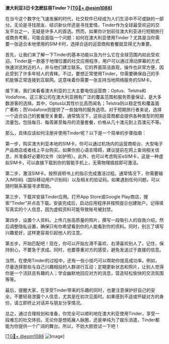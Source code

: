 **澳大利亚3日卡怎麽註冊Tinder？[[TG💪+ @esim1088](https://t.me/s/esim1088)]**

在当今这个数字化飞速发展的时代，社交软件已经成为人们生活中不可或缺的一部分。无论是寻找朋友、结识新伙伴还是寻找爱情，Tinder作为全球最受欢迎的交友平台之一，无疑是许多人的首选。然而，如果你计划前往澳大利亚进行短期旅行或商务考察，可能会面临一个问题：如何在澳大利亚使用Tinder？尤其是当你需要一张适合本地使用的SIM卡时，选择合适的运营商和套餐就显得尤为重要。

首先，让我们来了解一下Tinder的基本功能以及为什么它在全球范围内如此受欢迎。Tinder是一款基于地理位置的社交应用程序，用户可以通过滑动屏幕的方式快速浏览附近的人，并与他们建立联系。它的界面简洁直观，操作也非常方便，因此受到了许多年轻人的青睐。不过，要想正常使用Tinder，你需要确保自己的手机能够正常连接到互联网。这意味着你需要一张支持当地网络服务的SIM卡。

接下来，我们来看看澳大利亚的三大主要电信运营商：Optus、Telstra和Vodafone。这三家公司在澳大利亚拥有广泛的覆盖范围和服务质量保证，是大多数游客的选择。其中，Optus以其性价比高而闻名；Telstra则以稳定性和覆盖面广著称；而Vodafone则提供了一些独特的服务选项。对于短期旅行者来说，选择一个适合自己的套餐至关重要。通常情况下，这些运营商都会提供各种类型的短期流量包，包括每日、每周甚至每月的流量套餐，价格从几十澳元到上百澳元不等。

那么，具体应该如何注册并使用Tinder呢？以下是一个简单的步骤指南：

第一步，购买澳大利亚本地的SIM卡。你可以通过机场内的运营商柜台、大型电子产品商店或者线上平台购买。如果你担心语言障碍，建议提前在网上查询相关信息，并准备好必要的文件（如护照）。此外，也可以考虑购买eSIM卡，这是一种虚拟SIM卡，可以直接下载到你的智能手机上，无需物理插拔即可激活。

第二步，激活SIM卡。按照说明书上的指示完成激活过程。通常情况下，你需要输入IMSI码（国际移动用户识别码）以及相关的验证码。如果遇到任何问题，可以随时联系客服寻求帮助。

第三步，下载并安装Tinder应用。打开App Store或Google Play商店，搜索“Tinder”并点击下载。安装完成后，启动应用程序并按照提示创建账户。记得填写真实的个人信息，因为虚假资料可能导致账号被封禁。

第四步，设置个人资料。上传几张高质量的照片，撰写一段吸引人的自我介绍，然后调整隐私设置，确保只有你希望看到你的人能看到你的资料。同时，别忘了填写兴趣爱好，这样更容易引起他人的注意。

第五步，开始匹配吧！现在，你可以开始左滑不喜欢、右滑喜欢别人了。记住，保持耐心，不要急于求成。同时，也要尊重对方的感受，避免发送过于直接的信息。

当然，在使用Tinder的过程中，还有一些小技巧可以帮助你提高成功率。例如，尽量选择那些与自己兴趣相投的人群进行互动；定期更新状态和照片，让别人觉得你是一个活跃且有趣的人；学会幽默地回应对方的消息，营造轻松愉快的交流氛围等等。

最后，提醒大家，在享受Tinder带来的乐趣的同时，也要注意保护好自己的安全。不要轻易泄露个人信息，尤其是在初次见面时。如果感到不适或怀疑对方的身份，请立即终止对话并与朋友分享情况。

总之，通过合理规划和准备，你完全可以顺利地在澳大利亚使用Tinder，享受一段难忘的社交体验。无论你是想拓展人脉圈，还是单纯为了娱乐消遣，Tinder都能为你提供一个广阔的舞台。所以，不妨大胆尝试一下吧！

[[TG💪+ @esim1088](https://t.me/s/esim1088) ![Image](https://i.postimg.cc/4NQfJmqS/Snipaste-2025-05-13-00-14-12.png)]